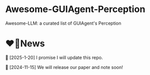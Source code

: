 # Awesome-GUIAgent-Perception
Awesome-LLM: a curated list of GUIAgent's Perception


# ❤‍🔥News
🤏 [2025-1-20] I promise I will update this repo.

🤏 [2024-11-15] We will release our paper and note soon!
